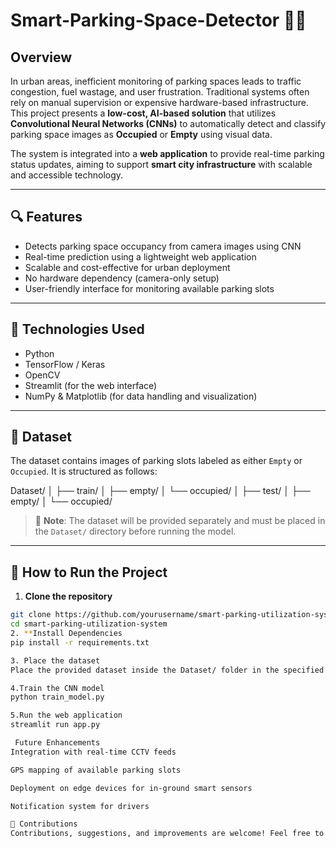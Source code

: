 # Smart-Parking-Space-Detector 🚗📸

## Overview

In urban areas, inefficient monitoring of parking spaces leads to traffic congestion, fuel wastage, and user frustration. Traditional systems often rely on manual supervision or expensive hardware-based infrastructure. This project presents a **low-cost, AI-based solution** that utilizes **Convolutional Neural Networks (CNNs)** to automatically detect and classify parking space images as **Occupied** or **Empty** using visual data.

The system is integrated into a **web application** to provide real-time parking status updates, aiming to support **smart city infrastructure** with scalable and accessible technology.

---

## 🔍 Features

- Detects parking space occupancy from camera images using CNN
- Real-time prediction using a lightweight web application
- Scalable and cost-effective for urban deployment
- No hardware dependency (camera-only setup)
- User-friendly interface for monitoring available parking slots

---

## 🧠 Technologies Used

- Python
- TensorFlow / Keras
- OpenCV
- Streamlit (for the web interface)
- NumPy & Matplotlib (for data handling and visualization)

---

## 📂 Dataset

The dataset contains images of parking slots labeled as either `Empty` or `Occupied`. It is structured as follows:

Dataset/
│
├── train/
│ ├── empty/
│ └── occupied/
│
├── test/
│ ├── empty/
│ └── occupied/


> 📌 **Note**: The dataset will be provided separately and must be placed in the `Dataset/` directory before running the model.

---

## 🚀 How to Run the Project

1. **Clone the repository**

```bash
git clone https://github.com/yourusername/smart-parking-utilization-system.git
cd smart-parking-utilization-system
2. **Install Dependencies
pip install -r requirements.txt

3. Place the dataset
Place the provided dataset inside the Dataset/ folder in the specified format.

4.Train the CNN model
python train_model.py

5.Run the web application
streamlit run app.py

 Future Enhancements
Integration with real-time CCTV feeds

GPS mapping of available parking slots

Deployment on edge devices for in-ground smart sensors

Notification system for drivers

🤝 Contributions
Contributions, suggestions, and improvements are welcome! Feel free to fork the repo and submit a pull request.






